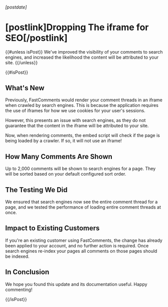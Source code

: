 ###### [postdate]
# [postlink]Dropping The iframe for SEO[/postlink]

{{#unless isPost}}
We've improved the visibility of your comments to search engines, and increased the likelihood the content will be attributed to your site.
{{/unless}}

{{#isPost}}

## What's New

Previously, FastComments would render your comment threads in an iframe when crawled by search engines. This is because the application requires the use of iframes
for how we use cookies for your user's sessions.

However, this presents an issue with search engines, as they do not guarantee that the content in the iframe will be attributed to your site.

Now, when rendering comments, the embed script will check if the page is being loaded by a crawler. If so, it will not use an iframe!

## How Many Comments Are Shown

Up to 2,000 comments will be shown to search engines for a page. They will be sorted based on your default configured sort order.

## The Testing We Did

We ensured that search engines now see the entire comment thread for a page, and we tested the performance of loading entire comment threads at once.

## Impact to Existing Customers

If you're an existing customer using FastComments, the change has already been applied to your account, and no further action is required. Once search engines re-index your pages
all comments on those pages should be indexed.

## In Conclusion

We hope you found this update and its documentation useful. Happy commenting!

{{/isPost}}

